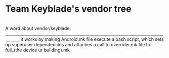Team Keyblade's vendor tree
=========================
<br/>
A word about vendor/keyblade:
_____________________________________________________________________________________
it works by making Android.mk file execute a bash script, which sets up superuser dependencies and attaches a call to overrider.mk file to full_(the device ur building).mk

